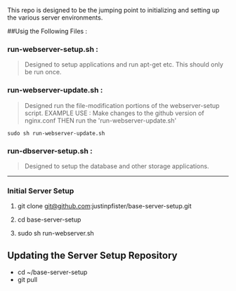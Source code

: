 This repo is designed to be the jumping point to initializing and setting up the various server environments.

##Usig the Following Files :

###  run-webserver-setup.sh :

>   Designed to setup applications and run apt-get etc. This should only be run once.

### run-webserver-update.sh :

>   Designed run the file-modification portions of the webserver-setup script.
>   EXAMPLE USE : Make changes to the github version of nginx.conf THEN run the 'run-webserver-update.sh'

``sudo sh run-webserver-update.sh``

### run-dbserver-setup.sh :

>   Designed to setup the database and other storage applications.

-------------------

### Initial Server Setup

1. git clone git@github.com:justinpfister/base-server-setup.git

2. cd base-server-setup

3. sudo sh run-webserver.sh

## Updating the Server Setup Repository

- cd ~/base-server-setup
- git pull

